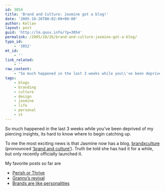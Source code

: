 ```yaml
---
id: 3054
title: 'Brand and Culture: Jasmine got a blog!'
date: '2005-10-26T00:02:00+00:00'
author: Kellan
layout: post
guid: 'http://lm.quxx.info/?p=3054'
permalink: /2005/10/26/brand-and-culture-jasmine-got-a-blog/
typo_id:
    - '3052'
mt_id:
    - ''
link_related:
    - ''
raw_content:
    - "So much happened in the last 3 weeks while you\\'ve been deprived of my piercing insights, its hard to know where to begin catching up.\r\n\r\nTo me the most exciting news is that Jasmine now has a blog, [brandxculture](http://brandxculture.com/blog/) (pronounced [\\'brand and culture\\'](http://brandxculture.com/blog/)).   Truth be told she has had it for a while, but only recently officially launched it.\r\n\r\nMy favorite posts so far are\r\n\r\n* [Perish or Thrive](http://brandxculture.com/blog/2005/09/perish-or-thrive.html) \r\n* [Granny\\'s revival](http://brandxculture.com/blog/2005/09/grannys-revival.html)\r\n* [Brands are like personalities](http://brandxculture.com/blog/2005/08/brands-are-like-personalities.html)"
tags:
    - blogs
    - branding
    - culture
    - design
    - jasmine
    - life
    - personal
    - st
---
```


So much happened in the last 3 weeks while you’ve been deprived of my piercing insights, its hard to know where to begin catching up.

To me the most exciting news is that Jasmine now has a blog, [brandxculture](http://brandxculture.com/blog/) (pronounced [‘brand and culture’](http://brandxculture.com/blog/)). Truth be told she has had it for a while, but only recently officially launched it.

My favorite posts so far are

- [Perish or Thrive](http://brandxculture.com/blog/2005/09/perish-or-thrive.html)
- [Granny’s revival](http://brandxculture.com/blog/2005/09/grannys-revival.html)
- [Brands are like personalities](http://brandxculture.com/blog/2005/08/brands-are-like-personalities.html)
